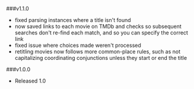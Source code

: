 ###v1.1.0
- fixed parsing instances where a title isn't found
- now saved links to each movie on TMDb and checks so subsequent searches
don't re-find each match, and so you can specify the correct link
- fixed issue where choices made weren't processed
- retitling movies now follows more common-place rules, such as not 
capitalizing coordinating conjunctions unless they start or end the title

###v1.0.0
- Released 1.0